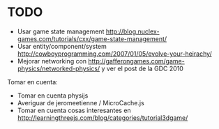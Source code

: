 TODO
====

* Usar game state management http://blog.nuclex-games.com/tutorials/cxx/game-state-management/
* Usar entity/component/system http://cowboyprogramming.com/2007/01/05/evolve-your-heirachy/
* Mejorar networking con http://gafferongames.com/game-physics/networked-physics/ y ver el post de la GDC 2010

Tomar en cuenta:
* Tomar en cuenta physijs
* Averiguar de jeromeetienne / MicroCache.js
* Tomar en cuenta cosas interesantes en http://learningthreejs.com/blog/categories/tutorial3dgame/